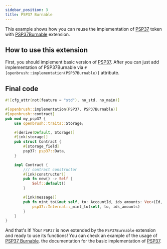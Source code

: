 ```yaml
---
sidebar_position: 3
title: PSP37 Burnable
---
```


This example shows how you can reuse the implementation of [PSP37](https://github.com/727-Ventures/openbrush-contracts/tree/main/contracts/token/psp37) token with [PSP37Burnable](https://github.com/727-Ventures/openbrush-contracts/tree/main/contracts/token/psp37/extensions/burnable.rs) extension.

## How to use this extension

First, you should implement basic version of [PSP37](/smart-contracts/PSP37). 
After you can just add implementation of PSP37Burnable via `#[openbrush::implementation(PSP37Burnable)]` attribute.

## Final code

```rust
#![cfg_attr(not(feature = "std"), no_std, no_main)]

#[openbrush::implementation(PSP37, PSP37Burnable)]
#[openbrush::contract]
pub mod my_psp37 {
    use openbrush::traits::Storage;

    #[derive(Default, Storage)]
    #[ink(storage)]
    pub struct Contract {
        #[storage_field]
        psp37: psp37::Data,
    }

    impl Contract {
        /// contract constructor
        #[ink(constructor)]
        pub fn new() -> Self {
            Self::default()
        }

        #[ink(message)]
        pub fn mint_to(&mut self, to: AccountId, ids_amounts: Vec<(Id, Balance)>) -> Result<(), PSP37Error> {
            psp37::Internal::_mint_to(self, to, ids_amounts)
        }
    }
}

```

And that's it! Your `PSP37` is now extended by the `PSP37Burnable` extension and ready to use its functions!
You can check an example of the usage of [PSP37 Burnable](https://github.com/727-Ventures/openbrush-contracts/tree/main/examples/psp37_extensions/burnable).
 the documentation for the basic implementation of [PSP37](/smart-contracts/PSP37).
